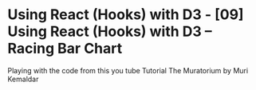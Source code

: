 # Using React (Hooks) with D3 - [09] Using React (Hooks) with D3 – Racing Bar Chart

Playing with the code from this you tube Tutorial The Muratorium by Muri Kemaldar

